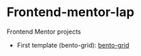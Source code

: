 # Frontend-mentor-lap

Frontend Mentor projects

- First template (bento-grid): [bento-grid](./bento-grid-main/index.html)
